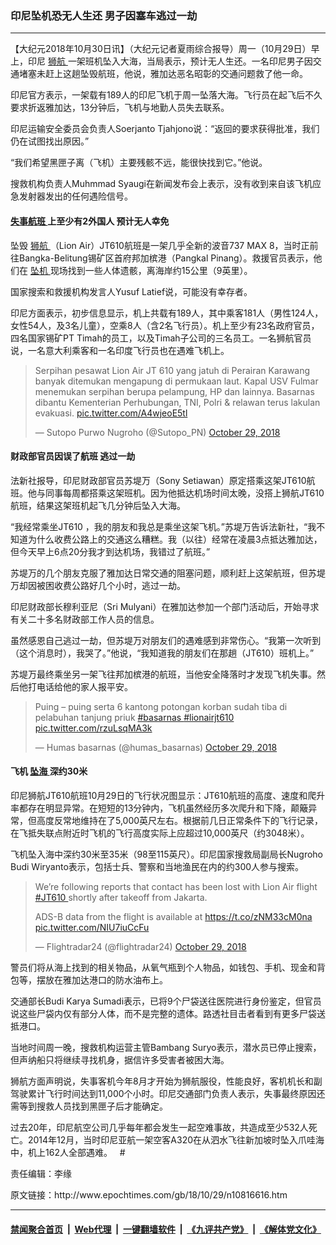 ### 印尼坠机恐无人生还 男子因塞车逃过一劫
------------------------

<p>
 【大纪元2018年10月30日讯】（大纪元记者夏雨综合报导）周一（10月29日）早上，印尼
 <a href="http://www.epochtimes.com/gb/tag/%E7%8B%AE%E8%88%AA.html">
  狮航
 </a>
 一架班机坠入大海，当局表示，预计无人生还。一名印尼男子因交通堵塞未赶上这趟坠毁航班，他说，雅加达恶名昭彰的交通问题救了他一命。
</p>
<p>
 印尼官方表示，一架载有189人的印尼飞机于周一坠落大海。飞行员在起飞后不久要求折返雅加达，13分钟后，飞机与地勤人员失去联系。
</p>
<p>
 印尼运输安全委员会负责人Soerjanto Tjahjono说：“返回的要求获得批准，我们仍在试图找出原因。”
</p>
<p>
 “我们希望黑匣子离（飞机）主要残骸不远，能很快找到它。”他说。
</p>
<p>
 搜救机构负责人Muhmmad Syaugi在新闻发布会上表示，没有收到来自该飞机应急发射器发出的任何遇险信号。
</p>
<h4>
 <a href="http://www.epochtimes.com/gb/tag/%E5%A4%B1%E4%BA%8B%E8%88%AA%E7%8F%AD.html">
  失事航班
 </a>
 上至少有2外国人 预计无人幸免
</h4>
<p>
 坠毁
 <a href="http://www.epochtimes.com/gb/tag/%E7%8B%AE%E8%88%AA.html">
  狮航
 </a>
 （Lion Air）JT610航班是一架几乎全新的波音737 MAX 8，当时正前往Bangka-Belitung锡矿区首府邦加槟港（Pangkal Pinang）。救援官员表示，他们在
 <a href="http://www.epochtimes.com/gb/tag/%E5%9D%A0%E6%9C%BA.html">
  坠机
 </a>
 现场找到一些人体遗骸，离海岸约15公里（9英里）。
</p>
<p>
 国家搜索和救援机构发言人Yusuf Latief说，可能没有幸存者。
</p>
<p>
 印尼方面表示，初步信息显示，机上共载有189人，其中乘客181人（男性124人，女性54人，及3名儿童），空乘8人（含2名飞行员）。机上至少有23名政府官员，四名国家锡矿PT Timah的员工，以及Timah子公司的三名员工。一名狮航官员说，一名意大利乘客和一名印度飞行员也在遇难飞机上。
</p>
<p>
</p>
<blockquote class="twitter-tweet" data-lang="en">
 <p dir="ltr" lang="in">
  Serpihan pesawat Lion Air JT 610 yang jatuh di Perairan Karawang banyak ditemukan mengapung di permukaan laut. Kapal USV Fulmar menemukan serpihan berupa pelampung, HP dan lainnya. Basarnas dibantu Kementerian Perhubungan, TNI, Polri &amp; relawan terus lakulan evakuasi.
  <a href="https://t.co/A4wjeoE5tl">
   pic.twitter.com/A4wjeoE5tl
  </a>
 </p>
 <p>
  — Sutopo Purwo Nugroho (@Sutopo_PN)
  <a href="https://twitter.com/Sutopo_PN/status/1056776208665370624?ref_src=twsrc%5Etfw">
   October 29, 2018
  </a>
 </p>
</blockquote>
<p>
 <h4>
  财政部官员因误了航班 逃过一劫
 </h4>
 <p>
  法新社报导，印尼财政部官员苏堤万（Sony Setiawan）原定搭乘这架JT610航班。他与同事每周都搭乘这架班机。因为他抵达机场时间太晚，没搭上狮航JT610航班，结果这架班机起飞几分钟后坠入大海。
 </p>
 <p>
  “我经常乘坐JT610 ，我的朋友和我总是乘坐这架飞机。”苏堤万告诉法新社，“我不知道为什么收费公路上的交通这么糟糕。我（以往）经常在凌晨3点抵达雅加达，但今天早上6点20分我才到达机场，我错过了航班。”
 </p>
 <p>
  苏堤万的几个朋友克服了雅加达日常交通的阻塞问题，顺利赶上这架航班，但苏堤万却因被困收费公路好几个小时，逃过一劫。
 </p>
 <p>
  印尼财政部长穆利亚尼（Sri Mulyani）在雅加达参加一个部门活动后，开始寻求有关二十多名财政部工作人员的信息。
 </p>
 <p>
  虽然感恩自己逃过一劫，但苏堤万对朋友们的遇难感到非常伤心。“我第一次听到（这个消息时），我哭了。”他说，“我知道我的朋友们在那趟（JT610）班机上。”
 </p>
 <p>
  苏堤万最终乘坐另一架飞往邦加槟港的航班，当他安全降落时才发现飞机失事。然后他打电话给他的家人报平安。
 </p>
</p>
<p>
</p>
<blockquote class="twitter-tweet" data-lang="en">
 <p dir="ltr" lang="in">
  Puing – puing serta 6 kantong potongan korban sudah tiba di pelabuhan tanjung priuk
  <a href="https://twitter.com/hashtag/basarnas?src=hash&amp;ref_src=twsrc%5Etfw">
   #basarnas
  </a>
  <a href="https://twitter.com/hashtag/lionairjt610?src=hash&amp;ref_src=twsrc%5Etfw">
   #lionairjt610
  </a>
  <a href="https://t.co/rzuLsqMA3k">
   pic.twitter.com/rzuLsqMA3k
  </a>
 </p>
 <p>
  — Humas basarnas (@humas_basarnas)
  <a href="https://twitter.com/humas_basarnas/status/1056822370751541253?ref_src=twsrc%5Etfw">
   October 29, 2018
  </a>
 </p>
</blockquote>
<p>
 <p>
 </p>
 <h4>
  飞机
  <a href="http://www.epochtimes.com/gb/tag/%E5%9D%A0%E6%B5%B7.html">
   坠海
  </a>
  深约30米
 </h4>
 <p>
  印尼狮航JT610航班10月29日的飞行状况图显示：JT610航班的高度、速度和爬升率都存在明显异常。在短短的13分钟内，飞机虽然经历多次爬升和下降，颠簸异常，但高度反常地维持在了5,000英尺左右。根据前几日正常条件下的飞行记录，在飞抵失联点附近时飞机的飞行高度实际上应超过10,000英尺（约3048米）。
 </p>
 <p>
  飞机坠入海中深约30米至35米（98至115英尺）。印尼国家搜救局副局长Nugroho Budi Wiryanto表示，包括士兵、警察和当地渔民在内的约300人参与搜索。
 </p>
</p>
<p>
</p>
<blockquote class="twitter-tweet" data-lang="en">
 <p dir="ltr" lang="en">
  We’re following reports that contact has been lost with Lion Air flight
  <a href="https://twitter.com/hashtag/JT610?src=hash&amp;ref_src=twsrc%5Etfw">
   #JT610
  </a>
  shortly after takeoff from Jakarta.
 </p>
 <p>
  ADS-B data from the flight is available at
  <a href="https://t.co/zNM33cM0na">
   https://t.co/zNM33cM0na
  </a>
  <a href="https://t.co/NIU7iuCcFu">
   pic.twitter.com/NIU7iuCcFu
  </a>
 </p>
 <p>
  — Flightradar24 (@flightradar24)
  <a href="https://twitter.com/flightradar24/status/1056733416102789120?ref_src=twsrc%5Etfw">
   October 29, 2018
  </a>
 </p>
</blockquote>
<p>
 <p>
  警员们将从海上找到的相关物品，从氧气瓶到个人物品，如钱包、手机、现金和背包等，摆放在雅加达港口的防水油布上。
 </p>
 <p>
  交通部长Budi Karya Sumadi表示，已将9个尸袋送往医院进行身份鉴定，但官员说这些尸袋内仅有部分人体，而不是完整的遗体。路透社目击者看到有更多尸袋送抵港口。
 </p>
 <p>
  当地时间周一晚，搜救机构运营主管Bambang Suryo表示，潜水员已停止搜索，但声纳船只将继续寻找机身，据信许多受害者被困大海。
 </p>
 <p>
  狮航方面声明说，失事客机今年8月才开始为狮航服役，性能良好，客机机长和副驾驶累计飞行时间达到11,000个小时。印尼交通部门负责人表示，失事最终原因还需等到搜救人员找到黑匣子后才能确定。
 </p>
 <p>
  过去20年，印尼航空公司几乎每年都会发生一起空难事故，共造成至少532人死亡。2014年12月，当时印尼亚航一架空客A320在从泗水飞往新加坡时坠入爪哇海中，机上162人全部遇难。   #
 </p>
 <div class="video_fit_container">
 </div>
 <p>
  责任编辑：李缘
 </p>
</p>
原文链接：http://www.epochtimes.com/gb/18/10/29/n10816616.htm


------------------------
#### [禁闻聚合首页](https://github.com/gfw-breaker/banned-news/blob/master/README.md) &nbsp;|&nbsp; [Web代理](https://github.com/gfw-breaker/open-proxy/blob/master/README.md) &nbsp;|&nbsp; [一键翻墙软件](https://github.com/gfw-breaker/nogfw/blob/master/README.md) &nbsp;|&nbsp; [《九评共产党》](https://github.com/gfw-breaker/9ping.md/blob/master/README.md#九评之一评共产党是什么) &nbsp;|&nbsp; [《解体党文化》](https://github.com/gfw-breaker/jtdwh.md/blob/master/README.md#绪论)